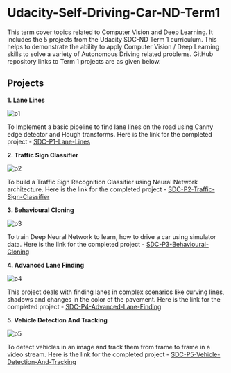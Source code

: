 # Udacity-Self-Driving-Car-ND-Term1
This term cover topics related to Computer Vision and Deep Learning. It includes the 5 projects from the Udacity SDC-ND Term 1 curriculum. This helps to demonstrate the ability to apply Computer Vision / Deep Learning skills to solve a variety of Autonomous Driving related problems.
GitHub repository links to Term 1 projects are as given below.

## Projects

**1. Lane Lines**

![p1](https://cloud.githubusercontent.com/assets/17127066/24323532/e9d11890-119c-11e7-92e7-8ae0c259371c.png)

To Implement a basic pipeline to find lane lines on the road using Canny edge detector and Hough transforms. Here is the link for the completed project - [SDC-P1-Lane-Lines][1]

**2. Traffic Sign Classifier**

![p2](https://cloud.githubusercontent.com/assets/17127066/24323531/e9c9c28e-119c-11e7-9b32-8047bd0ec743.png)

To build a Traffic Sign Recognition Classifier using Neural Network architecture. Here is the link for the completed project - [SDC-P2-Traffic-Sign-Classifier][2]

**3. Behavioural Cloning**

![p3](https://cloud.githubusercontent.com/assets/17127066/24323530/e9c5cfe4-119c-11e7-88b6-aeee7fd1a140.png)

To train Deep Neural Network to learn, how to drive a car using simulator data. Here is the link for the completed project - [SDC-P3-Behavioural-Cloning][3]

**4. Advanced Lane Finding**

![p4](https://cloud.githubusercontent.com/assets/17127066/24323959/ba982440-11a3-11e7-8276-32a55b29f76e.png)

This project deals with finding lanes in complex scenarios like curving lines, shadows and changes in the color of the pavement. Here is the link for the completed project - [SDC-P4-Advanced-Lane-Finding][4]

**5. Vehicle Detection And Tracking**

![p5](https://cloud.githubusercontent.com/assets/17127066/24323958/ba93f564-11a3-11e7-94ee-24ba82dea804.png)

To detect vehicles in an image and track them from frame to frame in a video stream. Here is the link for the completed project - [SDC-P5-Vehicle-Detection-And-Tracking][5]


[1]: https://github.com/ra9hur/SDC-P1-Lane-Lines
[2]: https://github.com/ra9hur/SDC-P2-Traffic-Sign-Classifier
[3]: https://github.com/ra9hur/SDC-P3-Behavioural-Cloning
[4]: https://github.com/ra9hur/SDC-P4-Advanced-Lane-Finding
[5]: https://github.com/ra9hur/SDC-P5-Vehicle-Detection-And-Tracking



